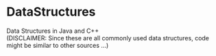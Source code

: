 # DataStructures
Data Structures in Java and C++\
(DISCLAIMER: Since these are all commonly used data structures, code might be similar to other sources ...)
